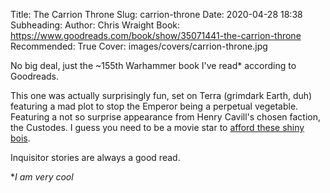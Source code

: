 Title: The Carrion Throne
Slug: carrion-throne
Date: 2020-04-28 18:38
Subheading: 
Author: Chris Wraight
Book: https://www.goodreads.com/book/show/35071441-the-carrion-throne
Recommended: True
Cover: images/covers/carrion-throne.jpg

No big deal, just the ~155th Warhammer book I've read* according to Goodreads.

This one was actually surprisingly fun, set on Terra (grimdark Earth, duh) featuring a mad plot to stop the Emperor being a perpetual vegetable. Featuring a not so surprise appearance from Henry Cavill's chosen faction, the Custodes. I guess you need to be a movie star to [afford these shiny bois](https://www.games-workshop.com/en-GB/Fury-of-Terra-Shield-Host-2018).

Inquisitor stories are always a good read.

**I am very cool*